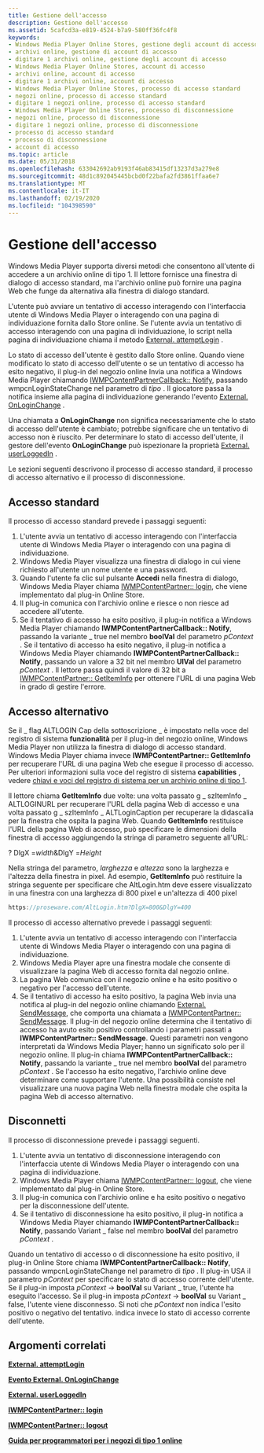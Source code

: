 ```yaml
---
title: Gestione dell'accesso
description: Gestione dell'accesso
ms.assetid: 5cafcd3a-e819-4524-b7a9-580ff36fc4f8
keywords:
- Windows Media Player Online Stores, gestione degli account di accesso
- archivi online, gestione di account di accesso
- digitare 1 archivi online, gestione degli account di accesso
- Windows Media Player Online Stores, account di accesso
- archivi online, account di accesso
- digitare 1 archivi online, account di accesso
- Windows Media Player Online Stores, processo di accesso standard
- negozi online, processo di accesso standard
- digitare 1 negozi online, processo di accesso standard
- Windows Media Player Online Stores, processo di disconnessione
- negozi online, processo di disconnessione
- digitare 1 negozi online, processo di disconnessione
- processo di accesso standard
- processo di disconnessione
- account di accesso
ms.topic: article
ms.date: 05/31/2018
ms.openlocfilehash: 633042692ab9193f46ab83415df13237d3a279e8
ms.sourcegitcommit: 48d1c892045445bcbd0f22bafa2fd3861ffaa6e7
ms.translationtype: MT
ms.contentlocale: it-IT
ms.lasthandoff: 02/19/2020
ms.locfileid: "104398590"
---
```

# <a name="managing-login"></a>Gestione dell'accesso

Windows Media Player supporta diversi metodi che consentono all'utente di accedere a un archivio online di tipo 1. Il lettore fornisce una finestra di dialogo di accesso standard, ma l'archivio online può fornire una pagina Web che funge da alternativa alla finestra di dialogo standard.

L'utente può avviare un tentativo di accesso interagendo con l'interfaccia utente di Windows Media Player o interagendo con una pagina di individuazione fornita dallo Store online. Se l'utente avvia un tentativo di accesso interagendo con una pagina di individuazione, lo script nella pagina di individuazione chiama il metodo [External. attemptLogin](external-attemptlogin.md) .

Lo stato di accesso dell'utente è gestito dallo Store online. Quando viene modificato lo stato di accesso dell'utente o se un tentativo di accesso ha esito negativo, il plug-in del negozio online Invia una notifica a Windows Media Player chiamando [IWMPContentPartnerCallback:: Notify](/previous-versions/windows/desktop/api/contentpartner/nf-contentpartner-iwmpcontentpartnercallback-notify), passando wmpcnLoginStateChange nel parametro di *tipo* . Il giocatore passa la notifica insieme alla pagina di individuazione generando l'evento [External. OnLoginChange](external-onloginchange-event.md) .

Una chiamata a **OnLoginChange** non significa necessariamente che lo stato di accesso dell'utente è cambiato; potrebbe significare che un tentativo di accesso non è riuscito. Per determinare lo stato di accesso dell'utente, il gestore dell'evento **OnLoginChange** può ispezionare la proprietà [External. userLoggedIn](external-userloggedin.md) .

Le sezioni seguenti descrivono il processo di accesso standard, il processo di accesso alternativo e il processo di disconnessione.

## <a name="standard-log-in"></a>Accesso standard

Il processo di accesso standard prevede i passaggi seguenti:

1.  L'utente avvia un tentativo di accesso interagendo con l'interfaccia utente di Windows Media Player o interagendo con una pagina di individuazione.
2.  Windows Media Player visualizza una finestra di dialogo in cui viene richiesto all'utente un nome utente e una password.
3.  Quando l'utente fa clic sul pulsante **Accedi** nella finestra di dialogo, Windows Media Player chiama [IWMPContentPartner:: login](/previous-versions/windows/desktop/api/contentpartner/nf-contentpartner-iwmpcontentpartner-login), che viene implementato dal plug-in Online Store.
4.  Il plug-in comunica con l'archivio online e riesce o non riesce ad accedere all'utente.
5.  Se il tentativo di accesso ha esito positivo, il plug-in notifica a Windows Media Player chiamando **IWMPContentPartnerCallback:: Notify**, passando la variante \_ true nel membro **boolVal** del parametro *pContext* . Se il tentativo di accesso ha esito negativo, il plug-in notifica a Windows Media Player chiamando **IWMPContentPartnerCallback:: Notify**, passando un valore a 32 bit nel membro **UlVal** del parametro *pContext* . Il lettore passa quindi il valore di 32 bit a [IWMPContentPartner:: GetItemInfo](/previous-versions/windows/desktop/api/contentpartner/nf-contentpartner-iwmpcontentpartner-getiteminfo) per ottenere l'URL di una pagina Web in grado di gestire l'errore.

## <a name="alternative-login"></a>Accesso alternativo

Se il \_ flag ALTLOGIN Cap della sottoscrizione \_ è impostato nella voce del registro di sistema **funzionalità** per il plug-in del negozio online, Windows Media Player non utilizza la finestra di dialogo di accesso standard. Windows Media Player chiama invece **IWMPContentPartner:: GetItemInfo** per recuperare l'URL di una pagina Web che esegue il processo di accesso. Per ulteriori informazioni sulla voce del registro di sistema **capabilities** , vedere [chiavi e voci del registro di sistema per un archivio online di tipo 1](registry-keys-and-entries-for-a-type-1-online-store.md).

Il lettore chiama **GetItemInfo** due volte: una volta passato g \_ szItemInfo \_ ALTLOGINURL per recuperare l'URL della pagina Web di accesso e una volta passato g \_ szItemInfo \_ ALTLoginCaption per recuperare la didascalia per la finestra che ospita la pagina Web. Quando **GetItemInfo** restituisce l'URL della pagina Web di accesso, può specificare le dimensioni della finestra di accesso aggiungendo la stringa di parametro seguente all'URL:

? DlgX =*width*&DlgY =*Height*

Nella stringa del parametro, *larghezza* e *altezza* sono la larghezza e l'altezza della finestra in pixel. Ad esempio, **GetItemInfo** può restituire la stringa seguente per specificare che AltLogin.htm deve essere visualizzato in una finestra con una larghezza di 800 pixel e un'altezza di 400 pixel


```C++
https://proseware.com/AltLogin.htm?DlgX=800&DlgY=400
```



Il processo di accesso alternativo prevede i passaggi seguenti:

1.  L'utente avvia un tentativo di accesso interagendo con l'interfaccia utente di Windows Media Player o interagendo con una pagina di individuazione.
2.  Windows Media Player apre una finestra modale che consente di visualizzare la pagina Web di accesso fornita dal negozio online.
3.  La pagina Web comunica con il negozio online e ha esito positivo o negativo per l'accesso dell'utente.
4.  Se il tentativo di accesso ha esito positivo, la pagina Web invia una notifica al plug-in del negozio online chiamando [External. SendMessage](external-sendmessage.md), che comporta una chiamata a [IWMPContentPartner:: SendMessage](/previous-versions/windows/desktop/api/contentpartner/nf-contentpartner-iwmpcontentpartner-sendmessage). Il plug-in del negozio online determina che il tentativo di accesso ha avuto esito positivo controllando i parametri passati a **IWMPContentPartner:: SendMessage**. Questi parametri non vengono interpretati da Windows Media Player; hanno un significato solo per il negozio online. Il plug-in chiama **IWMPContentPartnerCallback:: Notify**, passando la variante \_ true nel membro **boolVal** del parametro *pContext* . Se l'accesso ha esito negativo, l'archivio online deve determinare come supportare l'utente. Una possibilità consiste nel visualizzare una nuova pagina Web nella finestra modale che ospita la pagina Web di accesso alternativo.

## <a name="log-out"></a>Disconnetti

Il processo di disconnessione prevede i passaggi seguenti.

1.  L'utente avvia un tentativo di disconnessione interagendo con l'interfaccia utente di Windows Media Player o interagendo con una pagina di individuazione.
2.  Windows Media Player chiama [IWMPContentPartner:: logout](/previous-versions/windows/desktop/api/contentpartner/nf-contentpartner-iwmpcontentpartner-logout), che viene implementato dal plug-in Online Store.
3.  Il plug-in comunica con l'archivio online e ha esito positivo o negativo per la disconnessione dell'utente.
4.  Se il tentativo di disconnessione ha esito positivo, il plug-in notifica a Windows Media Player chiamando **IWMPContentPartnerCallback:: Notify**, passando Variant \_ false nel membro **boolVal** del parametro *pContext* .

Quando un tentativo di accesso o di disconnessione ha esito positivo, il plug-in Online Store chiama **IWMPContentPartnerCallback:: Notify**, passando wmpcnLoginStateChange nel parametro di *tipo* . Il plug-in USA il parametro *pContext* per specificare lo stato di accesso corrente dell'utente. Se il plug-in imposta *pContext* -> **boolVal** su Variant \_ true, l'utente ha eseguito l'accesso. Se il plug-in imposta *pContext* -> **boolVal** su Variant \_ false, l'utente viene disconnesso. Si noti che *pContext* non indica l'esito positivo o negativo del tentativo. indica invece lo stato di accesso corrente dell'utente.

## <a name="related-topics"></a>Argomenti correlati

<dl> <dt>

[**External. attemptLogin**](external-attemptlogin.md)
</dt> <dt>

[**Evento External. OnLoginChange**](external-onloginchange-event.md)
</dt> <dt>

[**External. userLoggedIn**](external-userloggedin.md)
</dt> <dt>

[**IWMPContentPartner:: login**](/previous-versions/windows/desktop/api/contentpartner/nf-contentpartner-iwmpcontentpartner-login)
</dt> <dt>

[**IWMPContentPartner:: logout**](/previous-versions/windows/desktop/api/contentpartner/nf-contentpartner-iwmpcontentpartner-logout)
</dt> <dt>

[**Guida per programmatori per i negozi di tipo 1 online**](programming-guide-for-type-1-online-stores.md)
</dt> </dl>

 

 




